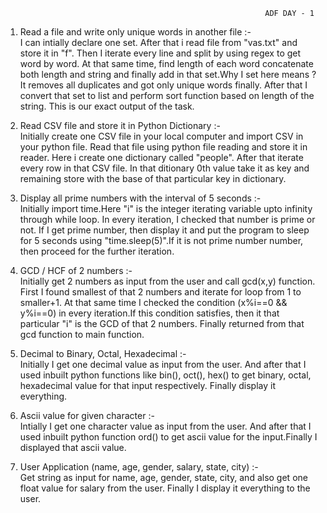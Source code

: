                                                               
                                                              ADF DAY - 1 

1. Read a file and write only unique words in another file :-    
      I can intially declare one set. After that i read file from "vas.txt" and store it in "f". Then I iterate every line and split by using regex to get word by word. 
      At that same time, find length of each word concatenate both length and string and finally add in that set.Why I set here means ? It removes all duplicates and got 
      only unique words finally. After that I convert that set to list and perform sort function based on length of the string. This is our exact output of the task.
      
 
 2. Read CSV file and store it in Python Dictionary :-      
      Initially create one CSV file in your local computer and import CSV in your python file. Read that file using python file reading and store it in reader. 
      Here i create one dictionary called "people". After that iterate every row in that CSV file. In that ditionary 0th value take it as key and remaining store 
      with the base of that particular key in dictionary.
      
 
 3. Display all prime numbers with the interval of 5 seconds :-    
      Initially import time.Here "i" is the integer iterating variable upto infinity through while loop. In every iteration, I checked that number is prime or not.
      If I get prime number, then display it and put the program to sleep for 5 seconds using "time.sleep(5)".If it is not prime number number, then proceed for the 
      further iteration.
      
 4. GCD / HCF of 2 numbers :-     
      Initially get 2 numbers as input from the user and call gcd(x,y) function. First I found smallest of that 2 numbers and iterate for loop from 1 to smaller+1.
      At that same time I checked the condition (x%i==0 && y%i==0) in every iteration.If this condition satisfies, then it that particular "i" is the GCD of that 
      2 numbers. Finally returned from that gcd function to main function.
      
 5.  Decimal to Binary, Octal, Hexadecimal :-  
      Initially I get one decimal value as input from the user. And after that I used inbuilt python functions like bin(), oct(), hex() to get binary, octal, hexadecimal 
      value for that input respectively. Finally display it everything.
      
 6.  Ascii value for given character :-   
      Intially I get one character value as input from the user. And after that I used inbuilt python function ord() to get ascii value for the input.Finally I displayed 
      that ascii value.
      
7.  User Application (name, age, gender, salary, state, city) :-    
      Get string as input for name, age, gender, state, city, and also get one float value for salary from the user. Finally I display it everything to the user.
 
